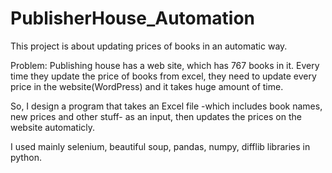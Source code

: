 # PublisherHouse_Automation
This project is about updating prices of books in an automatic way.

Problem:
Publishing house has a web site, which has 767 books in it. Every time they update the price of books from excel, they need to update every price in the website(WordPress) and it takes huge amount of time. 

So, I design a program that takes an Excel file -which includes book names, new prices and other stuff- as an input, then updates the prices on the website automaticly. 

I used mainly selenium, beautiful soup, pandas, numpy, difflib libraries in python.

